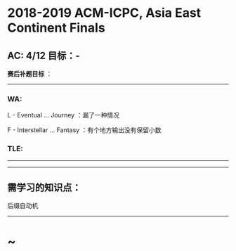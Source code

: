 # 2018-2019 ACM-ICPC, Asia East Continent Finals

## AC:  4/12  目标：-

**赛后补题目标** ：



---

### WA:

L - Eventual … Journey ：漏了一种情况

F - Interstellar … Fantasy ：有个地方输出没有保留小数

### TLE:

---



---

## 需学习的知识点：

后缀自动机

----

# ~

## 
